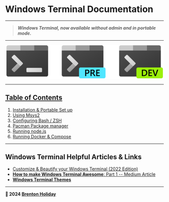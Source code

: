 # Windows Terminal Documentation

---

> ***Windows Terminal, now available without admin and in portable mode.***

---

![](https://raw.githubusercontent.com/8rents/_/i/win-terminal.png)

---

## [Table of Contents](docs/README.md)

1. [Installation & Portable Set up](01-portable-setup/README.md)
2. [Using Msys2](02-msys2/README.md)
3. [Configuring Bash / ZSH](03-shells-bash-zsh/README.md)
4. [Pacman Package manager](04-pacman/README.md)
5. [Running node.js](05-node-nvm-npm/README.md)
6. [Running Docker & Compose](06-docker/README.md)

---

## Windows Terminal Helpful Articles & Links

- [Customize & Beautify your Windows Terminal (2022 Edition)](https://dev.to/ansonh/customize-beautify-your-windows-terminal-2022-edition-541l)
- [**How to make Windows Terminal Awesome**: Part 1 -- Medium Article](https://medium.com/illumination/how-to-make-windows-terminal-awesome-part-1-530eedf6eabb)
- **[Windows Terminal Themes](https://windowsterminalthemes.dev/)**

------

**🤍 2024 [Brenton Holiday](https://brenton.holiday)**